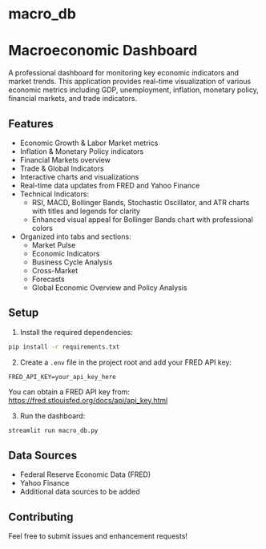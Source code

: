 # macro_db

# Macroeconomic Dashboard

A professional dashboard for monitoring key economic indicators and market trends. This application provides real-time visualization of various economic metrics including GDP, unemployment, inflation, monetary policy, financial markets, and trade indicators.

## Features

- Economic Growth & Labor Market metrics
- Inflation & Monetary Policy indicators
- Financial Markets overview
- Trade & Global Indicators
- Interactive charts and visualizations
- Real-time data updates from FRED and Yahoo Finance
- Technical Indicators:
  - RSI, MACD, Bollinger Bands, Stochastic Oscillator, and ATR charts with titles and legends for clarity
  - Enhanced visual appeal for Bollinger Bands chart with professional colors
- Organized into tabs and sections:
  - Market Pulse
  - Economic Indicators
  - Business Cycle Analysis
  - Cross-Market
  - Forecasts
  - Global Economic Overview and Policy Analysis

## Setup

1. Install the required dependencies:
```bash
pip install -r requirements.txt
```

2. Create a `.env` file in the project root and add your FRED API key:
```
FRED_API_KEY=your_api_key_here
```

You can obtain a FRED API key from: https://fred.stlouisfed.org/docs/api/api_key.html

3. Run the dashboard:
```bash
streamlit run macro_db.py
```

## Data Sources

- Federal Reserve Economic Data (FRED)
- Yahoo Finance
- Additional data sources to be added

## Contributing

Feel free to submit issues and enhancement requests!
